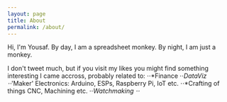 ```yaml
---
layout: page
title: About
permalink: /about/
---
```


Hi, I'm Yousaf. By day, I am a spreadsheet monkey. By night, I am just a monkey.

I don't tweet much, but if you visit my likes you might find something interesting I came accross, probably related to:
⋅⋅*Finance
⋅⋅*DataViz
⋅⋅*'Maker' Electronics: Arduino, ESPs, Raspberry Pi, IoT etc.
⋅⋅*Crafting of things CNC, Machining etc.
⋅⋅*Watchmaking
⋅⋅*
